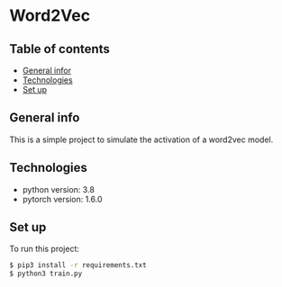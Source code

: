 # Word2Vec

## Table of contents
* [General infor](#general-info)
* [Technologies](#technologies)
* [Set up](#set-up)

## General info
This is a simple project to simulate the activation of a word2vec model.

## Technologies
* python version: 3.8
* pytorch version: 1.6.0

## Set up
To run this project:
```bash
$ pip3 install -r requirements.txt
$ python3 train.py
```
